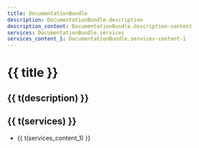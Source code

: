 ```yaml
---
title: DocumentationBundle
description: DocumentationBundle.description
description_content: DocumentationBundle.description-content
services: DocumentationBundle.services
services_content_1: DocumentationBundle.services-content-1
---
```


# {{ title }}

## {{ t(description) }}

<p v-html="t(description_content)" />

## {{ t(services) }}

- {{ t(services_content_1) }}

<script setup lang="ts">
import { useI18n } from 'vue-i18n'

const { t } = useI18n()
</script>
